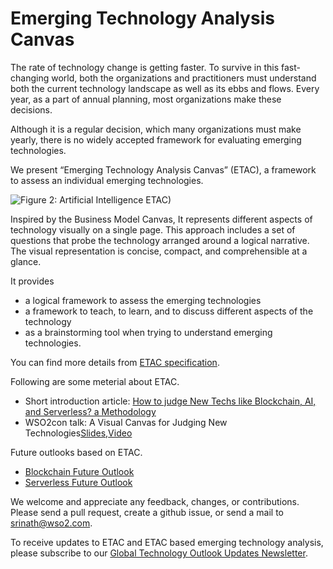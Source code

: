# Emerging Technology Analysis Canvas

The rate of technology change is getting faster. To survive in this fast-changing world, both the organizations and practitioners must understand both the current technology landscape as well as its ebbs and flows. Every year, as a part of annual planning, most organizations make these decisions.

Although it is a regular decision, which many organizations must make yearly, there is no widely accepted framework for evaluating emerging technologies.

We present “Emerging Technology Analysis Canvas” (ETAC), a framework to assess an individual emerging technologies. 

![Figure 2: Artificial Intelligence ETAC)](https://raw.githubusercontent.com/wso2/ETAC/master/images/etac-ai-outlook-v2.png)


 Inspired by the Business Model Canvas, It represents different aspects of technology visually on a single page. This approach includes a set of questions that probe the technology arranged around a logical narrative. The visual representation is concise, compact, and comprehensible at a glance. 

It provides 
* a logical framework to assess the emerging technologies
* a framework to teach, to learn, and to discuss different aspects of the technology
* as a brainstorming tool when trying to understand emerging technologies.

You can find more details from [ETAC specification](https://github.com/wso2/ETAC/blob/master/ETAC.md). 

Following are some meterial about ETAC. 
* Short introduction article: [How to judge New Techs like Blockchain, AI, and Serverless? a Methodology](https://hackernoon.com/etac-a-visual-canvas-for-assessing-technologies-e73b7f5c3990)
* WSO2con talk: A Visual Canvas for Judging New Technologies[Slides](https://www.slideshare.net/hemapani/a-visual-canvas-for-judging-new-technologies),[Video](https://www.youtube.com/watch?v=4RtbHgBqUJc)

Future outlooks based on ETAC. 
* [Blockchain Future Outlook](https://peerj.com/preprints/27529/)
* [Serverless Future Outlook](https://github.com/wso2/ETAC/blob/master/outlooks/serverless_outlook.md)


We welcome and appreciate any feedback, changes, or contributions. Please send a pull request, create a github issue, or send a mail to srinath@wso2.com. 

To receive updates to ETAC and ETAC based emerging technology analysis, please subscribe to our [Global Technology Outlook Updates Newsletter](https://wso2.com/subscribe/global-technology-outlook-update).  
